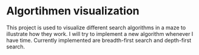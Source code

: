 # Algortihmen visualization

This project is used to visualize different search algorithms in a maze to illustrate how they work.
I will try to implement a new algorithm whenever I have time.
Currently implemented are breadth-first search and depth-first search.
